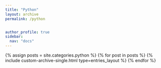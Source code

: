 ```yaml
---
title: "Python"
layout: archive
permalink: /python


author_profile: true
sidebar:
  nav: "docs"
---
```


{% assign posts = site.categories.python %}
{% for post in posts %}
  {% include custom-archive-single.html type=entries_layout %}
{% endfor %}